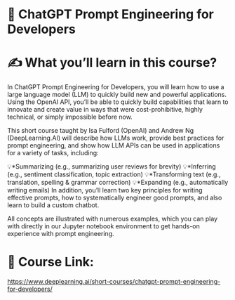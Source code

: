 # 🤖 ChatGPT Prompt Engineering for Developers

# ✍️ What you’ll learn in this course?
In ChatGPT Prompt Engineering for Developers, you will learn how to use a large language model (LLM) to quickly build new and powerful applications.  Using the OpenAI API, you’ll be able to quickly build capabilities that learn to innovate and create value in ways that were cost-prohibitive, highly technical, or simply impossible before now.

This short course taught by Isa Fulford (OpenAI) and Andrew Ng (DeepLearning.AI) will describe how LLMs work, provide best practices for prompt engineering, and show how LLM APIs can be used in applications for a variety of tasks, including:

💡*Summarizing (e.g., summarizing user reviews for brevity)
💡*Inferring (e.g., sentiment classification, topic extraction)
💡*Transforming text (e.g., translation, spelling & grammar correction)
💡*Expanding (e.g., automatically writing emails)
In addition, you’ll learn two key principles for writing effective prompts, how to systematically engineer good prompts, and also learn to build a custom chatbot. 

All concepts are illustrated with numerous examples, which you can play with directly in our Jupyter notebook environment to get hands-on experience with prompt engineering. 

# 🔗 Course Link:
https://www.deeplearning.ai/short-courses/chatgpt-prompt-engineering-for-developers/
